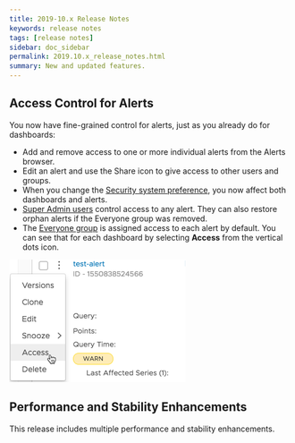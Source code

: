 ```yaml
---
title: 2019-10.x Release Notes
keywords: release notes
tags: [release notes]
sidebar: doc_sidebar
permalink: 2019.10.x_release_notes.html
summary: New and updated features.
---
```


## Access Control for Alerts

You now have fine-grained control for alerts, just as you already do for dashboards:

* Add and remove access to one or more individual alerts from the Alerts browser.
* Edit an alert and use the Share icon to give access to other users and groups.
* When you change the [Security system preference](access.html#changing-the-access-control-security-preference), you now affect both dashboards and alerts.
* [Super Admin users](users_groups.html#who-is-the-super-admin-user) control access to any alert. They can also restore orphan alerts if the Everyone group was removed.
* The [Everyone group](users_groups.html#whats-the-everyone-group) is assigned access to each alert by default. You can see that for each dashboard by selecting **Access** from the vertical dots icon. 

![alert access](/images/alert_access.png)

## Performance and Stability Enhancements

This release includes multiple performance and stability enhancements.

